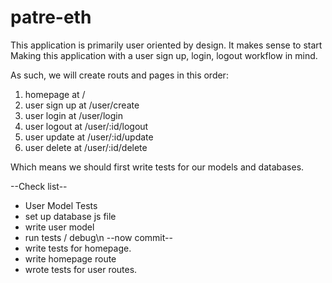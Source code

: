 # patre-eth

This application is primarily user oriented by design. It makes sense to start
Making this application with a user sign up, login, logout workflow in mind.

As such, we will create routs and pages in this order:

1. homepage at /
2. user sign up at /user/create
3. user login at /user/login
4. user logout at /user/:id/logout
5. user update at /user/:id/update
6. user delete at /user/:id/delete

Which means we should first write tests for our models and databases.

--Check list--
* User Model Tests
* set up database js file
* write user model
* run tests / debug\n
--now commit--
* write tests for homepage.
* write homepage route
* wrote tests for user routes.